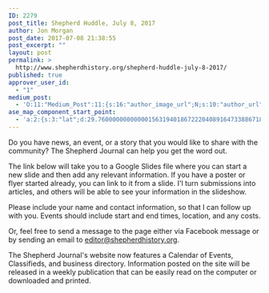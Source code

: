 ```yaml
---
ID: 2279
post_title: Shepherd Huddle, July 8, 2017
author: Jon Morgan
post_date: 2017-07-08 21:38:55
post_excerpt: ""
layout: post
permalink: >
  http://www.shepherdhistory.org/shepherd-huddle-july-8-2017/
published: true
approver_user_id:
  - "1"
medium_post:
  - 'O:11:"Medium_Post":11:{s:16:"author_image_url";N;s:10:"author_url";N;s:11:"byline_name";N;s:12:"byline_email";N;s:10:"cross_link";N;s:2:"id";N;s:21:"follower_notification";N;s:7:"license";N;s:14:"publication_id";N;s:6:"status";N;s:3:"url";N;}'
ase_map_component_start_point:
  - 'a:2:{s:3:"lat";d:29.760000000000001563194018672220408916473388671875;s:3:"lng";d:-95.3799999999999954525264911353588104248046875;}'
---
```

Do you have news, an event, or a story that you would like to share with the community? The Shepherd Journal can help you get the word out.

The link below will take you to a Google Slides file where you can start a new slide and then add any relevant information. If you have a poster or flyer started already, you can link to it from a slide. I'l turn submissions into articles, and others will be able to see your information in the slideshow.

Please include your name and conta<span class="text_exposed_show">ct information, so that I can follow up with you. Events should include start and end times, location, and any costs.</span>
<div class="text_exposed_show">

Or, feel free to send a message to the page either via Facebook message or by sending an email to editor@shepherdhistory.org.

The Shepherd Journal's website now features a Calendar of Events, Classifieds, and business directory. Information posted on the site will be released in a weekly publication that can be easily read on the computer or downloaded and printed.

</div>